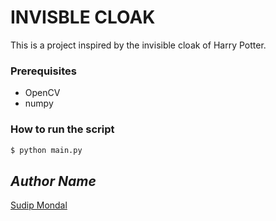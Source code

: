 # INVISBLE CLOAK
This is a project inspired by the invisible cloak of Harry Potter.

### Prerequisites
- OpenCV
- numpy

### How to run the script
```sh
$ python main.py
```

## *Author Name*
<!--Remove the below lines and add yours -->
[Sudip Mondal](https://github.com/sudip-mondal-2002)
